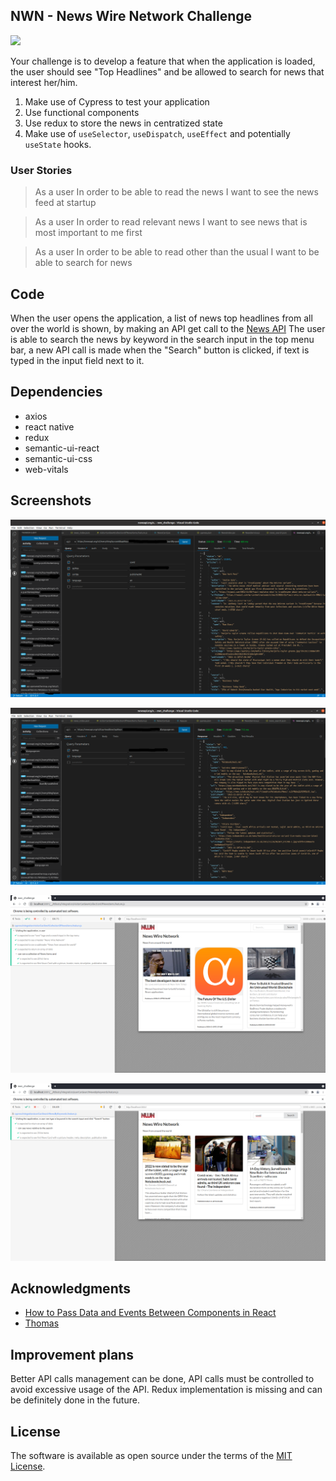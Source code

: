 ## NWN - News Wire Network Challenge

![](./src/nwn.png)

Your challenge is to develop a feature that when the application is loaded, the user should see "Top Headlines" and be allowed to search for news that interest her/him.

1. Make use of Cypress to test your application
2. Use functional components
3. Use redux to store the news in centratized state
4. Make use of `useSelector`, `useDispatch`, `useEffect` and potentially `useState` hooks.

### User Stories

> As a user
> In order to be able to read the news
> I want to see the news feed at startup

> As a user
> In order to read relevant news
> I want to see news that is most important to me first

> As a user
> In order to be able to read other than the usual
> I want to be able to search for news

Code
-------

When the user opens the application, a list of news top headlines from all over the world is shown,
by making an API get call to the [News API](https://newsapi.org/)
The user is able to search the news by keyword in the search input in the top menu bar, a new API
call is made when the "Search" button is clicked, if text is typed in the input field next to it.

## Dependencies

- axios
- react native
- redux
- semantic-ui-react
- semantic-ui-css
- web-vitals

Screenshots
-------

![](./screenshots/Screenshot_2021-11-28_18-52-19.png)

![](./screenshots/Screenshot_2021-11-28_18-52-34.png)

![](./screenshots/Screenshot_2021-11-28_19-33-03.png)

![](./screenshots/Screenshot_2021-11-28_19-36-11.png)

## Acknowledgments

- [How to Pass Data and Events Between Components in React](https://www.freecodecamp.org/news/pass-data-between-components-in-react/)
- [Thomas](https://github.com/tochman)

Improvement plans
-------

Better API calls management can be done, API calls must be controlled to avoid excessive usage of the API.
Redux implementation is missing and can be definitely done in the future.

## License

The software is available as open source under the terms of the [MIT License](https://opensource.org/licenses/MIT).